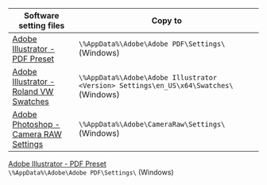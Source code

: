 |Software setting files|Copy to<br>
|---|---|
|[Adobe Illustrator - PDF Preset](adobe-illustrator-pdf-win)|```\%AppData%\Adobe\Adobe PDF\Settings\``` (Windows)
|[Adobe Illustrator - Roland VW Swatches](adobe-illustrator-roland-win)|```\%AppData%\Adobe\Adobe Illustrator <Version> Settings\en_US\x64\Swatches\``` (Windows)
|[Adobe Photoshop - Camera RAW Settings](adobe-photoshop-acr-win)|```\%AppData%\Adobe\CameraRaw\Settings\``` (Windows)

[Adobe Illustrator - PDF Preset](adobe-illustrator-pdf-win)<br>
```\%AppData%\Adobe\Adobe PDF\Settings\``` (Windows)
